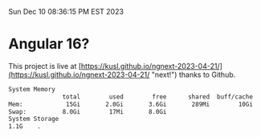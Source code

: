 Sun Dec 10 08:36:15 PM EST 2023

# Angular 16?


This project is live at [https://kusl.github.io/ngnext-2023-04-21/](https://kusl.github.io/ngnext-2023-04-21/ "next!") thanks to Github.

```bash
System Memory
               total        used        free      shared  buff/cache   available
Mem:            15Gi       2.0Gi       3.6Gi       289Mi        10Gi        13Gi
Swap:          8.0Gi        17Mi       8.0Gi
System Storage
1.1G	.
```
